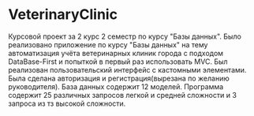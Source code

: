 # VeterinaryClinic
Курсовой проект за 2 курс 2 семестр по курсу "Базы данных".
Было реализовано приложение по курсу "Базы данных" на тему автоматизация учёта ветеринарных клиник города с подходом DataBase-First и попыткой в первый раз использовать MVC.
Был реализован пользовательский интерфейс с кастомными элементами.
Была сделана авторизация и регистрация(вырезана по желанию руководителя).
База данных содержит 12 моделей. Программа содержит 25 различных запросов легкой и средней сложности и 3 запроса из тз высокой сложности.
